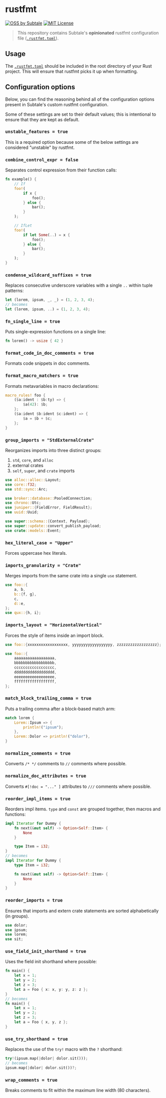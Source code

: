 # rustfmt

[![OSS by Subtale](https://img.shields.io/badge/oss_by-subtale-white?style=flat-square&labelColor=14213D&color=E5E5E5)][oss]
[![MIT License](https://img.shields.io/badge/license-MIT-brightgreen?style=flat-square&labelColor=14213D&color=E5E5E5)][mit]

> This repository contains Subtale's **opinionated** rustfmt configuration file ([`.rustfmt.toml`][config]).

## Usage

The [`.rustfmt.toml`][config] should be included in the root directory of your Rust project. This will ensure that rustfmt picks it up when formatting.

## Configuration options

Below, you can find the reasoning behind all of the configuration options present in Subtale's custom rustfmt configuration.

Some of these settings are set to their default values; this is intentional to ensure that they are kept as default.

### `unstable_features = true`

This is a required option because some of the below settings are considered "unstable" by rustfmt.

### `combine_control_expr = false`

Separates control expression from their function calls:

```rs
fn example() {
    // If
    foo!(
        if x {
            foo();
        } else {
            bar();
        }
    );

    // IfLet
    foo!(
        if let Some(..) = x {
            foo();
        } else {
            bar();
        }
    );
}
```

### `condense_wildcard_suffixes = true`

Replaces consecutive underscore variables with a single `..` within tuple patterns:

```rs
let (lorem, ipsum, _, _) = (1, 2, 3, 4);
// becomes
let (lorem, ipsum, ..) = (1, 2, 3, 4);
```

### `fn_single_line = true`

Puts single-expression functions on a single line:

```rs
fn lorem() -> usize { 42 }
```

### `format_code_in_doc_comments = true`

Formats code snippets in doc comments.

### `format_macro_matchers = true`

Formats metavariables in macro declarations:

```rs
macro_rules! foo {
    ($a:ident : $b:ty) => {
        $a(42): $b;
    };
    ($a:ident $b:ident $c:ident) => {
        $a = $b + $c;
    };
}
```

### `group_imports = "StdExternalCrate"`

Reorganizes imports into three distinct groups:

1. `std`, `core`, and `alloc`
2. external crates
3. `self`, `super`, and `crate` imports

```rs
use alloc::alloc::Layout;
use core::f32;
use std::sync::Arc;

use broker::database::PooledConnection;
use chrono::Utc;
use juniper::{FieldError, FieldResult};
use uuid::Uuid;

use super::schema::{Context, Payload};
use super::update::convert_publish_payload;
use crate::models::Event;
```

### `hex_literal_case = "Upper"`

Forces uppercase hex literals.

### `imports_granularity = "Crate"`

Merges imports from the same crate into a single `use` statement.

```rs
use foo::{
    a, b,
    b::{f, g},
    c,
    d::e,
};
use qux::{h, i};
```

### `imports_layout = "HorizontalVertical"`

Forces the style of items inside an import block.

```rs
use foo::{xxxxxxxxxxxxxxxxxx, yyyyyyyyyyyyyyyyyy, zzzzzzzzzzzzzzzzzz};

use foo::{
    aaaaaaaaaaaaaaaaaa,
    bbbbbbbbbbbbbbbbbb,
    cccccccccccccccccc,
    dddddddddddddddddd,
    eeeeeeeeeeeeeeeeee,
    ffffffffffffffffff,
};
```

### `match_block_trailing_comma = true`

Puts a trailing comma after a block-based match arm:

```rs
match lorem {
    Lorem::Ipsum => {
        println!("ipsum");
    },
    Lorem::Dolor => println!("dolor"),
}
```

### `normalize_comments = true`

Converts `/* */` comments to `//` comments where possible.

### `normalize_doc_attributes = true`

Converts `#[!doc = "..." ]` attributes to `///` comments where possible.

### `reorder_impl_items = true`

Reorders impl items. `type` and `const` are grouped together, then macros and functions:

```rs
impl Iterator for Dummy {
    fn next(&mut self) -> Option<Self::Item> {
        None
    }

    type Item = i32;
}
// becomes
impl Iterator for Dummy {
    type Item = i32;

    fn next(&mut self) -> Option<Self::Item> {
        None
    }
}
```

### `reorder_imports = true`

Ensures that imports and extern crate statements are sorted alphabetically (in groups).

```rs
use dolor;
use ipsum;
use lorem;
use sit;
```

### `use_field_init_shorthand = true`

Uses the field init shorthand where possible:

```rs
fn main() {
    let x = 1;
    let y = 2;
    let z = 3;
    let a = Foo { x: x, y: y, z: z };
}
// becomes
fn main() {
    let x = 1;
    let y = 2;
    let z = 3;
    let a = Foo { x, y, z };
}
```

### `use_try_shorthand = true`

Replaces the use of the `try!` macro with the `?` shorthand:

```rs
try!(ipsum.map(|dolor| dolor.sit()));
// becomes
ipsum.map(|dolor| dolor.sit())?;
```

### `wrap_comments = true`

Breaks comments to fit within the maximum line width (80 characters).

[oss]: https://oss.subtale.com
[mit]: LICENSE
[config]: .rustfmt.toml
